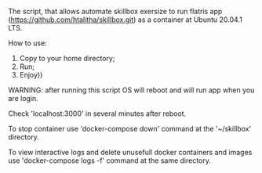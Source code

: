 The script, that allows automate skillbox  exersize to run flatris app (https://github.com/htalitha/skillbox.git) as a container at Ubuntu 20.04.1 LTS.

How to use:

1. Copy to your home directory;
2. Run;
3. Enjoy))

WARNING: after running this script OS will reboot and will run app when you are login.

Check 'localhost:3000' in several minutes after reboot.

To stop container use 'docker-compose down' command at the '~/skillbox' directory.

To view interactive logs and delete unusefull docker containers and images use 'docker-compose logs -f' command at the same directory.
